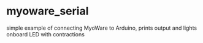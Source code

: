 # myoware_serial
simple example of connecting MyoWare to Arduino, prints output and lights onboard LED with contractions
